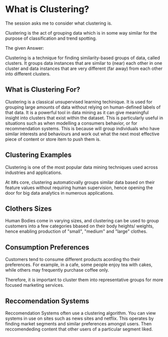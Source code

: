 # What is Clustering? 

The session asks me to consider what clustering is. 

Clustering is the act of grouping data which is in some way similar for the purpose of classification and trend spotting. 

The given Answer: 

Clustering is a technique for finding similarity-based groups of data, called clusters. It groups data instances that are similar to (near) each other in one cluster and data instances that are very different (far away) from each other into different clusters. 

## What is Clustering For? 

Clustering is a classical unsupervised learning techinique. It is used for grouping large amounts of data without relying on human-defined labels of that data. It is a powerful tool in data mining as it can give meaningful insight into clusters that exist within the dataset. This is particularly useful in situations such as when modelling a consumers behavior, or for recommendation systems. This is because will group individuals who have similar interests and behaviours and work out what the next most effective piece of content or store item to push them is. 

## Clustering Examples

Clustering is one of the most popular data mining techniques used across industries and applications. 

At it#s core, clustering automaticvally groups similar data based on their feature values without requiring human supervision, hence opening the door for big data analytics in numerous applications. 

## Clothers Sizes 

Human Bodies come in varying sizes, and clustering can be used to group customers into a few categories bbased on their body heights/ weights, hence enabling production of "small", "medium" and "large" clothes. 

## Consumption Preferences 

Customers tend to consume different products acording tho their preferences. 
For example, in a cafe, some people enjoy tea with cakes, while others may frequently purchase coffee only. 

Therefore, it is important to cluster them into representative groups for more focused marketing services. 

## Reccomendation Systems 

Reccomendation Systems often use a clustering algorithm. You can view systems in use on sites such as news sites and netflix. This operates by finding market segments and similar preferences amongst users. Then reccomendeding content that other users of a particular segment liked.